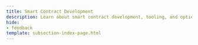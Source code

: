 ```yaml
---
title: Smart Contract Development
description: Learn about smart contract development, tooling, and options within the Polkadot ecosystem, including EVM, PVM, and ink! based approaches. 
hide: 
- feedback
template: subsection-index-page.html
---
```


